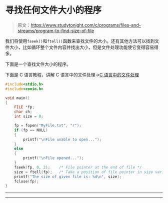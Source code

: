 # 寻找任何文件大小的程序

> 原文：<https://www.studytonight.com/c/programs/files-and-streams/program-to-find-size-of-file>

我们将使用`fseek()`和`ftell()`函数来查找文件的大小。还有其他方法可以找到文件大小，比如循环整个文件内容并找出大小，但是文件处理功能使它变得容易得多。

下面是一个查找文件大小的程序。

下面是 C 语言教程，讲解 C 语言中的文件处理→[C 语言中的文件处理](/c/file-input-output)

```cpp
#include<stdio.h>
#include<conio.h>

void main()
{
    FILE *fp;
    char ch;
    int size = 0;

    fp = fopen("MyFile.txt", "r");
    if (fp == NULL)
    {
        printf("\nFile unable to open...");
    }
    else
    {
        printf("\nFile opened...");
    }
    fseek(fp, 0, 2);    /* File pointer at the end of file */
    size = ftell(fp);   /* Take a position of file pointer in size variable */
    printf("The size of given file is: %d\n", size);
    fclose(fp);
}
```

* * *

* * *